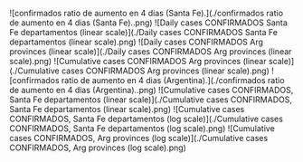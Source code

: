 ![confirmados ratio de aumento en 4 dias (Santa Fe).](./confirmados ratio de aumento en 4 dias (Santa Fe)..png)
![Daily cases CONFIRMADOS Santa Fe departamentos (linear scale)](./Daily cases CONFIRMADOS Santa Fe departamentos (linear scale).png)
![Daily cases CONFIRMADOS Arg provinces (linear scale)](./Daily cases CONFIRMADOS Arg provinces (linear scale).png)
![Cumulative cases CONFIRMADOS Arg provinces (linear scale)](./Cumulative cases CONFIRMADOS Arg provinces (linear scale).png)
![confirmados ratio de aumento en 4 dias (Argentina).](./confirmados ratio de aumento en 4 dias (Argentina)..png)
![Cumulative cases CONFIRMADOS, Santa Fe departamentos (linear scale)](./Cumulative cases CONFIRMADOS, Santa Fe departamentos (linear scale).png)
![Cumulative cases CONFIRMADOS, Santa Fe departamentos (log scale)](./Cumulative cases CONFIRMADOS, Santa Fe departamentos (log scale).png)
![Cumulative cases CONFIRMADOS, Arg provinces (log scale)](./Cumulative cases CONFIRMADOS, Arg provinces (log scale).png)
